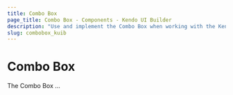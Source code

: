 ```yaml
---
title: Combo Box
page_title: Combo Box - Components - Kendo UI Builder
description: "Use and implement the Combo Box when working with the Kendo UI Builder tool for creating and managing Angular and AngularJS-based web applications."
slug: combobox_kuib
---
```


# Combo Box

The Combo Box ...

<!-- screen -->
